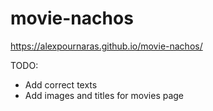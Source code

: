 # movie-nachos

https://alexpournaras.github.io/movie-nachos/

TODO:
- Add correct texts
- Add images and titles for movies page
